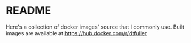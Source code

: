 # README
Here's a collection of docker images' source that I commonly use. Built images are available at https://hub.docker.com/r/dtfuller

